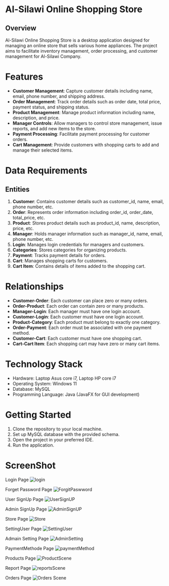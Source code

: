 # Al-Silawi Online Shopping Store

## Overview
Al-Silawi Online Shopping Store is a desktop application designed for managing an online store that sells various home appliances. 
The project aims to facilitate inventory management, order processing, and customer management for Al-Silawi Company.

# Features
- **Customer Management**: Capture customer details including name, email, phone number, and shipping address.
- **Order Management**: Track order details such as order date, total price, payment status, and shipping status.
- **Product Management**: Manage product information including name, description, and price.
- **Manager Controls**: Allow managers to control store management, issue reports, and add new items to the store.
- **Payment Processing**: Facilitate payment processing for customer orders.
- **Cart Management**: Provide customers with shopping carts to add and manage their selected items.


# Data Requirements
## Entities
1. **Customer**: Contains customer details such as customer_id, name, email, phone number, etc.
2. **Order**: Represents order information including order_id, order_date, total_price, etc.
3. **Product**: Stores product details such as product_id, name, description, price, etc.
4. **Manager**: Holds manager information such as manager_id, name, email, phone number, etc.
5. **Login**: Manages login credentials for managers and customers.
6. **Categories**: Stores categories for organizing products.
7. **Payment**: Tracks payment details for orders.
8. **Cart**: Manages shopping carts for customers.
9. **Cart Item**: Contains details of items added to the shopping cart.


# Relationships
- **Customer-Order**: Each customer can place zero or many orders.
- **Order-Product**: Each order can contain zero or many products.
- **Manager-Login**: Each manager must have one login account.
- **Customer-Login**: Each customer must have one login account.
- **Product-Category**: Each product must belong to exactly one category.
- **Order-Payment**: Each order must be associated with one payment method.
- **Customer-Cart**: Each customer must have one shopping cart.
- **Cart-Cart Item**: Each shopping cart may have zero or many cart items.

# Technology Stack
- Hardware: Laptop Asus core i7, Laptop HP core i7
- Operating System: Windows 11
- Database: MySQL
- Programming Language: Java (JavaFX for GUI development)

# Getting Started
1. Clone the repository to your local machine.
2. Set up MySQL database with the provided schema.
3. Open the project in your preferred IDE.
4. Run the application.

# ScreenShot

Login Page
![login](https://github.com/Anan-Elayan/Al-Silawi-Shopping-Store/assets/99610614/7ca77c95-dcb7-43ea-8c0f-0f712a759ed2)

Forget Password Page
![ForgitPaswword](https://github.com/Anan-Elayan/Al-Silawi-Shopping-Store/assets/99610614/4b2b6c71-b1c0-4893-b7a0-fff2fcf83d88)

User SignUp Page
![UserSignUP](https://github.com/Anan-Elayan/Al-Silawi-Shopping-Store/assets/99610614/afa34abf-83af-4bd3-828a-0d1ae0911de6)

Admin SignUp Page
![AdminSignUP](https://github.com/Anan-Elayan/Al-Silawi-Shopping-Store/assets/99610614/762b98b6-b260-4e81-86b4-b427a6e6c952)

Store Page
![Store](https://github.com/Anan-Elayan/Al-Silawi-Shopping-Store/assets/99610614/95d64f02-5ab6-4cd8-a213-4aad0d44aaea)

SettingUser Page
![SettingUser](https://github.com/Anan-Elayan/Al-Silawi-Shopping-Store/assets/99610614/dbedc982-a54d-4fe9-96b4-b7e366e05dd2)

Admain Setting Page
![AdminSetting](https://github.com/Anan-Elayan/Al-Silawi-Shopping-Store/assets/99610614/677e5e36-220b-4855-a8bc-ef4d9edca680)

PaymentMethode Page
![paymentMethod](https://github.com/Anan-Elayan/Al-Silawi-Shopping-Store/assets/99610614/47e2eb0e-e323-4d43-af1d-7545a61ba0d6)

Products Page
![ProductScene](https://github.com/Anan-Elayan/Al-Silawi-Shopping-Store/assets/99610614/830728d5-a5e3-4244-b8d6-0009a7539202)

Report Page
![reportsScene](https://github.com/Anan-Elayan/Al-Silawi-Shopping-Store/assets/99610614/afc7dd51-239f-4c16-8dfe-2bde674f7893)

Orders Page
![Orders Scene](https://github.com/Anan-Elayan/Al-Silawi-Shopping-Store/assets/99610614/8debd30a-6017-4022-a373-33023a234239)








